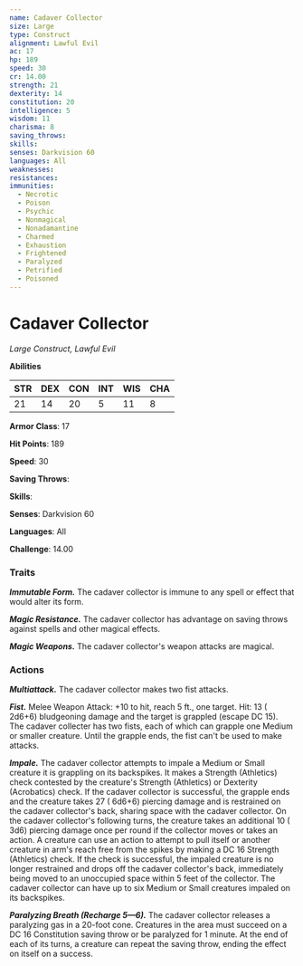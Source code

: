 ```yaml
---
name: Cadaver Collector
size: Large
type: Construct
alignment: Lawful Evil
ac: 17
hp: 189
speed: 30
cr: 14.00
strength: 21
dexterity: 14
constitution: 20
intelligence: 5
wisdom: 11
charisma: 8
saving_throws: 
skills: 
senses: Darkvision 60
languages: All
weaknesses:
resistances:
immunities:
  - Necrotic
  - Poison
  - Psychic
  - Nonmagical
  - Nonadamantine
  - Charmed
  - Exhaustion
  - Frightened
  - Paralyzed
  - Petrified
  - Poisoned
---
```


# Cadaver Collector

*Large Construct, Lawful Evil*

**Abilities**

| STR | DEX | CON | INT | WIS | CHA |
| --- | --- | --- | --- | --- | --- |
| 21 | 14 | 20 | 5 | 11 | 8 |

**Armor Class**: 17

**Hit Points**: 189

**Speed**: 30

**Saving Throws**: 

**Skills**: 

**Senses**: Darkvision 60

**Languages**: All

**Challenge**: 14.00


### Traits
***Immutable Form.*** The cadaver collector is immune to any spell or effect that would alter its form.

***Magic Resistance.*** The cadaver collector has advantage on saving throws against spells and other magical effects.

***Magic Weapons.*** The cadaver collector's weapon attacks are magical.


### Actions
***Multiattack.*** The cadaver collector makes two fist attacks.

***Fist.*** Melee Weapon Attack:  +10 to hit, reach 5 ft., one target. Hit: 13 ( 2d6+6) bludgeoning damage and the target is grappled (escape DC 15). The cadaver collecter has two fists, each of which can grapple one Medium or smaller creature. Until the grapple ends, the fist can't be used to make attacks.

***Impale.*** The cadaver collector attempts to impale a Medium or Small creature it is grappling on its backspikes. It makes a Strength (Athletics) check contested by the creature's Strength (Athletics) or Dexterity (Acrobatics) check. If the cadaver collector is successful, the grapple ends and the creature takes 27 ( 6d6+6) piercing damage and is restrained on the cadaver collector's back, sharing space with the cadaver collector. On the cadaver collector's following turns, the creature takes an additional 10 ( 3d6) piercing damage once per round if the collector moves or takes an action. A creature can use an action to attempt to pull itself or another creature in arm's reach free from the spikes by making a DC 16 Strength (Athletics) check. If the check is successful, the impaled creature is no longer restrained and drops off the cadaver collector's back, immediately being moved to an unoccupied space within 5 feet of the collector. The cadaver collector can have up to six Medium or Small creatures impaled on its backspikes.

***Paralyzing Breath (Recharge 5—6).*** The cadaver collector releases a paralyzing gas in a 20-foot cone. Creatures in the area must succeed on a DC 16 Constitution saving throw or be paralyzed for 1 minute. At the end of each of its turns, a creature can repeat the saving throw, ending the effect on itself on a success.

